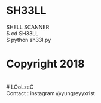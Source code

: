 # SH33LL
SHELL SCANNER
<br>
$ cd SH33LL
<br>
$ python sh33l.py
<br>
# Copyright 2018
<br>
# LOoLzeC
<br>
Contact : instagram @yungreyyxrist
